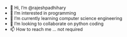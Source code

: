 - 👋 Hi, I’m @rajeshpadhihary
- 👀 I’m interested in programming
- 🌱 I’m currently learning computer science engineering
- 💞️ I’m looking to collaborate on python coding
- 📫 How to reach me ... not required

<!---
rajeshpadhihary/rajeshpadhihary is a ✨ special ✨ repository because its `README.md` (this file) appears on your GitHub profile.
You can click the Preview link to take a look at your changes.
--->
